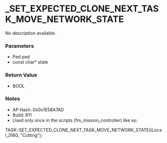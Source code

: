 # _SET_EXPECTED_CLONE_NEXT_TASK_MOVE_NETWORK_STATE

No description available.

### Parameters
* Ped ped
* const char* state

### Return Value
* BOOL

### Notes
* AP Hash: 0x0x1E58A7AD
* Build: 811
* Used only once in the scripts (fm_mission_controller) like so:

TASK::SET_EXPECTED_CLONE_NEXT_TASK_MOVE_NETWORK_STATE(iLocal_3160, "Cutting");

